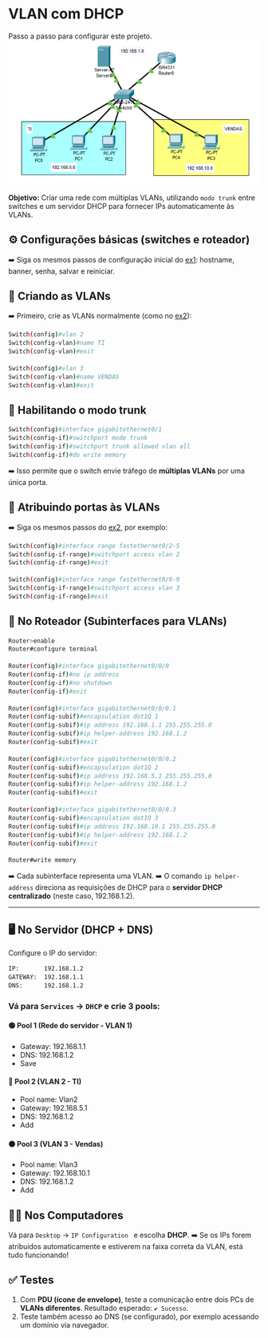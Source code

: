 # VLAN com DHCP  
Passo a passo para configurar este projeto.  
![img](image.png)

**Objetivo:** Criar uma rede com múltiplas VLANs, utilizando `modo trunk` entre switches e um servidor DHCP para fornecer IPs automaticamente às VLANs.

## ⚙️ Configurações básicas (switches e roteador)

➡️ Siga os mesmos passos de configuração inicial do [ex1](../ex1-DHCP-DNS/passo-a-passo.md/): hostname, banner, senha, salvar e reiniciar.

## 🧩 Criando as VLANs

➡️ Primeiro, crie as VLANs normalmente (como no [ex2](../ex2-VLAN/passo-a-passo.md/)):
```bash
Switch(config)#vlan 2
Switch(config-vlan)#name TI
Switch(config-vlan)#exit

Switch(config)#vlan 3
Switch(config-vlan)#name VENDAS
Switch(config-vlan)#exit
```

## 🔁 Habilitando o modo trunk

```bash
Switch(config)#interface gigabitethernet0/1
Switch(config-if)#switchport mode trunk
Switch(config-if)#switchport trunk allowed vlan all
Switch(config-if)#do write memory
```
➡️ Isso permite que o switch envie tráfego de **múltiplas VLANs** por uma única porta.

## 🔌 Atribuindo portas às VLANs

➡️ Siga os mesmos passos do [ex2](../ex2-VLAN/passo-a-passo.md/), por exemplo:

```bash
Switch(config)#interface range fastethernet0/2-5
Switch(config-if-range)#switchport access vlan 2
Switch(config-if-range)#exit

Switch(config)#interface range fastethernet0/6-9
Switch(config-if-range)#switchport access vlan 3
Switch(config-if-range)#exit
```

## 📡 No Roteador (Subinterfaces para VLANs)

```bash
Router>enable
Router#configure terminal

Router(config)#interface gigabitethernet0/0/0
Router(config-if)#no ip address
Router(config-if)#no shutdown
Router(config-if)#exit

Router(config)#interface gigabitethernet0/0/0.1
Router(config-subif)#encapsulation dot1Q 1
Router(config-subif)#ip address 192.168.1.1 255.255.255.0
Router(config-subif)#ip helper-address 192.168.1.2
Router(config-subif)#exit

Router(config)#interface gigabitethernet0/0/0.2
Router(config-subif)#encapsulation dot1Q 2
Router(config-subif)#ip address 192.168.5.1 255.255.255.0
Router(config-subif)#ip helper-address 192.168.1.2
Router(config-subif)#exit

Router(config)#interface gigabitethernet0/0/0.3
Router(config-subif)#encapsulation dot1Q 3
Router(config-subif)#ip address 192.168.10.1 255.255.255.0
Router(config-subif)#ip helper-address 192.168.1.2
Router(config-subif)#exit

Router#write memory
```

➡️ Cada subinterface representa uma VLAN.
➡️ O comando `ip helper-address` direciona as requisições de DHCP para o **servidor DHCP centralizado** (neste caso, 192.168.1.2).

---

## 🖥️ No Servidor (DHCP + DNS)

Configure o IP do servidor:

```txt
IP:       192.168.1.2  
GATEWAY:  192.168.1.1  
DNS:      192.168.1.2
```

### Vá para `Services` → `DHCP` e crie 3 pools:

#### 🟢 Pool 1 (Rede do servidor - VLAN 1)

* Gateway: 192.168.1.1
* DNS: 192.168.1.2
* Save

#### 🔵 Pool 2 (VLAN 2 - TI)

* Pool name: Vlan2
* Gateway: 192.168.5.1
* DNS: 192.168.1.2
* Add

#### 🟠 Pool 3 (VLAN 3 - Vendas)

* Pool name: Vlan3
* Gateway: 192.168.10.1
* DNS: 192.168.1.2
* Add

## 🧑‍💻 Nos Computadores
Vá para `Desktop` → `IP Configuration ` e escolha **DHCP**.
➡️ Se os IPs forem atribuídos automaticamente e estiverem na faixa correta da VLAN, está tudo funcionando!

## ✅ Testes

1. Com **PDU (ícone de envelope)**, teste a comunicação entre dois PCs de **VLANs diferentes**.
   Resultado esperado: `✔️ Sucesso`.
2. Teste também acesso ao DNS (se configurado), por exemplo acessando um domínio via navegador.